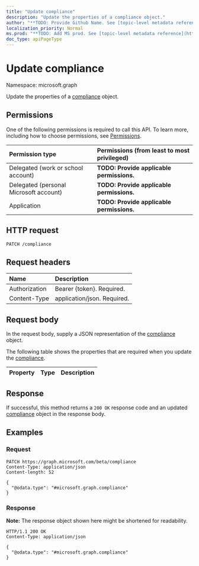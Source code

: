 ```yaml
---
title: "Update compliance"
description: "Update the properties of a compliance object."
author: "**TODO: Provide Github Name. See [topic-level metadata reference](https://msgo.azurewebsites.net/add/document/guidelines/metadata.html#topic-level-metadata)**"
localization_priority: Normal
ms.prod: "**TODO: Add MS prod. See [topic-level metadata reference](https://msgo.azurewebsites.net/add/document/guidelines/metadata.html#topic-level-metadata)**"
doc_type: apiPageType
---
```


# Update compliance
Namespace: microsoft.graph

Update the properties of a [compliance](../resources/compliance.md) object.

## Permissions
One of the following permissions is required to call this API. To learn more, including how to choose permissions, see [Permissions](/graph/permissions-reference).

|Permission type|Permissions (from least to most privileged)|
|:---|:---|
|Delegated (work or school account)|**TODO: Provide applicable permissions.**|
|Delegated (personal Microsoft account)|**TODO: Provide applicable permissions.**|
|Application|**TODO: Provide applicable permissions.**|

## HTTP request

<!-- {
  "blockType": "ignored"
}
-->
``` http
PATCH /compliance
```

## Request headers
|Name|Description|
|:---|:---|
|Authorization|Bearer {token}. Required.|
|Content-Type|application/json. Required.|

## Request body
In the request body, supply a JSON representation of the [compliance](../resources/compliance.md) object.

The following table shows the properties that are required when you update the [compliance](../resources/compliance.md).

|Property|Type|Description|
|:---|:---|:---|



## Response

If successful, this method returns a `200 OK` response code and an updated [compliance](../resources/compliance.md) object in the response body.

## Examples

### Request
<!-- {
  "blockType": "request",
  "name": "update_compliance"
}
-->
``` http
PATCH https://graph.microsoft.com/beta/compliance
Content-Type: application/json
Content-length: 52

{
  "@odata.type": "#microsoft.graph.compliance"
}
```


### Response
**Note:** The response object shown here might be shortened for readability.
<!-- {
  "blockType": "response",
  "truncated": true
}
-->
``` http
HTTP/1.1 200 OK
Content-Type: application/json

{
  "@odata.type": "#microsoft.graph.compliance"
}
```

